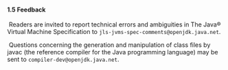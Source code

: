 #### 1.5 Feedback

​		Readers are invited to report technical errors and ambiguities in The Java® Virtual Machine Specification to 
`jls-jvms-spec-comments@openjdk.java.net`.

​		Questions concerning the generation and manipulation of class files by javac (the reference compiler for the Java 
programming language) may be sent to `compiler-dev@openjdk.java.net`.

